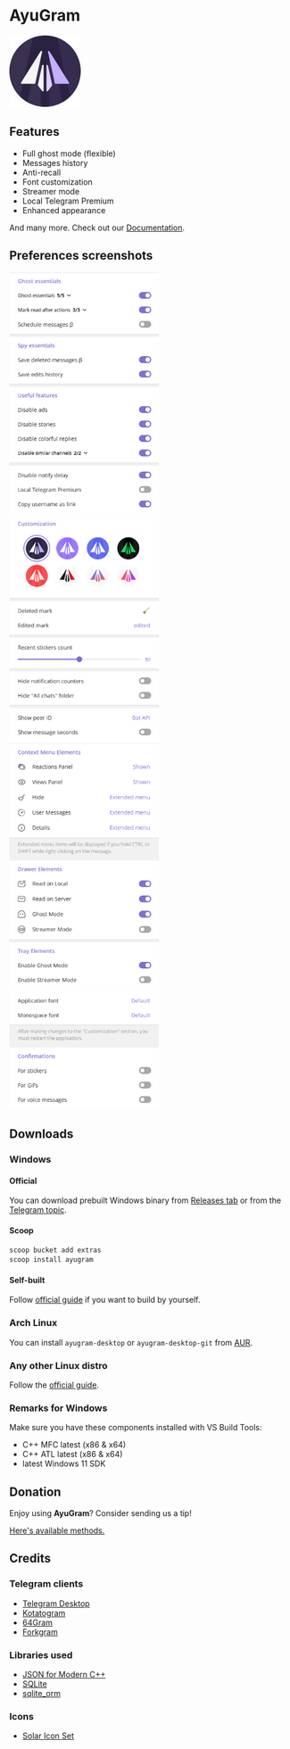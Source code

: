 # AyuGram

![AyuGram Logo](.github/AyuGram.png)

## Features

- Full ghost mode (flexible)
- Messages history
- Anti-recall
- Font customization
- Streamer mode
- Local Telegram Premium
- Enhanced appearance

And many more. Check out our [Documentation](https://docs.ayugram.one/desktop/).

## Preferences screenshots

<img src='.github/demos/demo1.png' width='268'>
<img src='.github/demos/demo2.png' width='268'>
<img src='.github/demos/demo3.png' width='268'>
<img src='.github/demos/demo4.png' width='268'>

## Downloads

### Windows

#### Official

You can download prebuilt Windows binary from [Releases tab](https://github.com/AyuGram/AyuGramDesktop/releases) or from
the [Telegram topic](https://t.me/ayugramchat/12788).

#### Scoop

```bash
scoop bucket add extras
scoop install ayugram
```

#### Self-built

Follow [official guide](https://github.com/AyuGram/AyuGramDesktop/blob/dev/docs/building-win-x64.md) if you want to
build by yourself.

### Arch Linux

You can install `ayugram-desktop` or `ayugram-desktop-git` from [AUR](https://aur.archlinux.org/packages?O=0&K=ayugram).

### Any other Linux distro

Follow the [official guide](https://github.com/AyuGram/AyuGramDesktop/blob/dev/docs/building-linux.md).

### Remarks for Windows

Make sure you have these components installed with VS Build Tools:

- C++ MFC latest (x86 & x64)
- C++ ATL latest (x86 & x64)
- latest Windows 11 SDK

## Donation

Enjoy using **AyuGram**? Consider sending us a tip!

[Here's available methods.](https://docs.ayugram.one/donate/)

## Credits

### Telegram clients

- [Telegram Desktop](https://github.com/telegramdesktop/tdesktop)
- [Kotatogram](https://github.com/kotatogram/kotatogram-desktop)
- [64Gram](https://github.com/TDesktop-x64/tdesktop)
- [Forkgram](https://github.com/forkgram/tdesktop)

### Libraries used

- [JSON for Modern C++](https://github.com/nlohmann/json)
- [SQLite](https://github.com/sqlite/sqlite)
- [sqlite_orm](https://github.com/fnc12/sqlite_orm)

### Icons

- [Solar Icon Set](https://www.figma.com/community/file/1166831539721848736)
